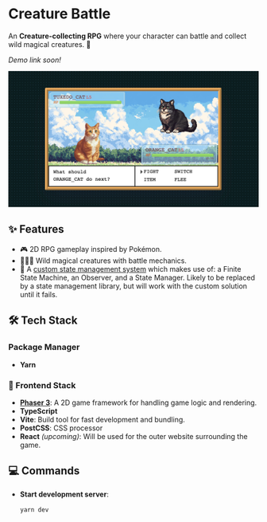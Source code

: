 # Creature Battle

An **Creature-collecting RPG** where your character can battle and collect wild magical creatures. 🐉

_Demo link soon!_

![Demo image](/public/teaser.jpg)

## ✨ Features

- 🎮 2D RPG gameplay inspired by Pokémon.
- 🧙🏿‍♀️ Wild magical creatures with battle mechanics.
- 🍝 A [custom state management system](/src/scripts/game/battle/ui/menu/state/readme.md) which makes use of: a Finite State Machine, an Observer, and a State Manager. Likely to be replaced by a state management library, but will work with the custom solution until it fails.

## 🛠️ Tech Stack

### Package Manager

- **Yarn**

### 🎨 Frontend Stack

- **[Phaser 3](https://github.com/photonstorm/phaser)**: A 2D game framework for handling game logic and rendering.
- **TypeScript**
- **Vite**: Build tool for fast development and bundling.
- **PostCSS**: CSS processor
- **React** _(upcoming)_: Will be used for the outer website surrounding the game.

## 💻 Commands

- **Start development server**:
  ```bash
  yarn dev
  ```
